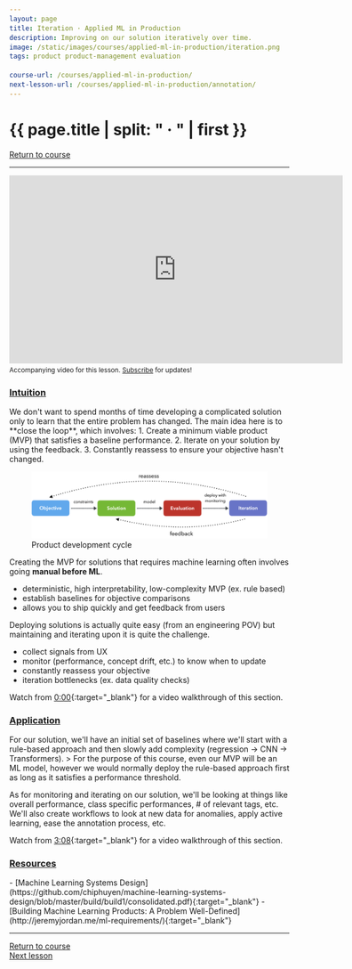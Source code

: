 ```yaml
---
layout: page
title: Iteration · Applied ML in Production
description: Improving on our solution iteratively over time.
image: /static/images/courses/applied-ml-in-production/iteration.png
tags: product product-management evaluation

course-url: /courses/applied-ml-in-production/
next-lesson-url: /courses/applied-ml-in-production/annotation/
---
```


<!-- Header -->
<div class="row">
  <div class="col-md-8 col-6 mr-auto">
    <h1 class="page-title">{{ page.title | split: " · " | first }}</h1>
  </div>
  <div class="col-md-4 col-6">
    <div class="btn-group float-right mb-0" role="group">
      <a href="{{ page.course-url }}" class="btn btn-sm btn-outline-secondary"><i
          class="fas fa-sm fa-arrow-left mr-1"></i>Return to course</a>
    </div>
  </div>
</div>
<hr class="mt-0">

<!-- Video -->
<div class="ai-center-all mt-2">
    <iframe width="600" height="337.5" src="https://www.youtube.com/embed/Bit1IUVWrkY?rel=0" frameborder="0"
    allow="accelerometer; autoplay; clipboard-write; encrypted-media; gyroscope; picture-in-picture"
    allowfullscreen></iframe>
</div>
<div class="ai-center-all mt-2">
  <small>Accompanying video for this lesson. <a href="https://www.youtube.com/madewithml?sub_confirmation=1" target="_blank">Subscribe</a> for updates!</small>
</div>


<h3><u>Intuition</u></h3>
We don't want to spend months of time developing a complicated solution only to learn that the entire problem has changed. The main idea here is to **close the loop**, which involves:
1. Create a minimum viable product (MVP) that satisfies a baseline performance.
2. Iterate on your solution by using the feedback.
3. Constantly reassess to ensure your objective hasn't changed.

<figure>
  <img src="/static/images/courses/applied-ml-in-production/development_cycle.png" width="700" alt="product development cycle">
  <figcaption>Product development cycle</figcaption>
</figure>

Creating the MVP for solutions that requires machine learning often involves going **manual before ML**.
- deterministic, high interpretability, low-complexity MVP (ex. rule based)
- establish baselines for objective comparisons
- allows you to ship quickly and get feedback from users

Deploying solutions is actually quite easy (from an engineering POV) but maintaining and iterating upon it is quite the challenge.
- collect signals from UX
- monitor (performance, concept drift, etc.) to know when to update
- constantly reassess your objective
- iteration bottlenecks (ex. data quality checks)

<i class="fab fa-youtube ai-color-youtube mr-1"></i> Watch from [0:00](https://www.youtube.com/watch?v=Bit1IUVWrkY&list=PLqy_sIcckLC2jrxQhyqWDhL_9Uwxz8UFq&index=4&t=0s){:target="_blank"} for a video walkthrough of this section.

<h3><u>Application</u></h3>
For our solution, we'll have an initial set of baselines where we'll start with a rule-based approach and then slowly add complexity (regression &rarr; CNN &rarr; Transformers).
> For the purpose of this course, even our MVP will be an ML model, however we would normally deploy the rule-based approach first as long as it satisfies a performance threshold.

As for monitoring and iterating on our solution, we'll be looking at things like overall performance, class specific performances, # of relevant tags, etc. We'll also create workflows to look at new data for anomalies, apply active learning, ease the annotation process, etc.

<i class="fab fa-youtube ai-color-youtube mr-1"></i> Watch from [3:08](https://www.youtube.com/watch?v=Bit1IUVWrkY&list=PLqy_sIcckLC2jrxQhyqWDhL_9Uwxz8UFq&index=4&t=188s){:target="_blank"} for a video walkthrough of this section.

<h3><u>Resources</u></h3>
- [Machine Learning Systems Design](https://github.com/chiphuyen/machine-learning-systems-design/blob/master/build/build1/consolidated.pdf){:target="_blank"}
- [Building Machine Learning Products: A Problem Well-Defined](http://jeremyjordan.me/ml-requirements/){:target="_blank"}

<!-- Footer -->
<hr>
<div class="row mb-4">
  <div class="col-6 mr-auto">
    <a href="{{ page.course-url }}" class="btn btn-sm btn-outline-secondary"><i class="fas fa-sm fa-arrow-left mr-1"></i>Return to course</a>
  </div>
  <div class="col-6">
    <div class="float-right">
      <a href="{{ page.next-lesson-url }}" class="btn btn-sm btn-outline-secondary"><i class="fas fa-sm fa-arrow-right mr-1"></i>Next lesson</a>
    </div>
  </div>
</div>